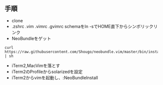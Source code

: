 
## 手順

- clone
- .zshrc .vim .vimrc .gvimrc schemaをln -sでHOME直下からシンボリックリンク
- NeoBundleをゲット

```
curl https://raw.githubusercontent.com/Shougo/neobundle.vim/master/bin/install.sh | sh
```

- iTerm2,MacVimを落とす
- iTerm2のProfileからsolarizedを設定
- iTerm2からvimを起動し、:NeoBundleInstall
